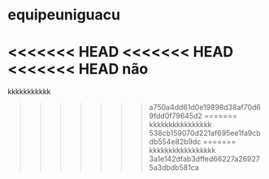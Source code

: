 # equipeuniguacu
<<<<<<< HEAD
<<<<<<< HEAD
<<<<<<< HEAD
não
=======
kkkkkkkkkkk
>>>>>>> a750a4dd61d0e19898d38af70d69fdd0f79645d2
=======
kkkkkkkkkkkkkkkk
>>>>>>> 538cb159070d221af695ee1fa9cbdb554e82b9dc
=======
kkkkkkkkkkkkkkkkk
>>>>>>> 3a1e142dfab3dffed66227a269275a3dbdb581ca
